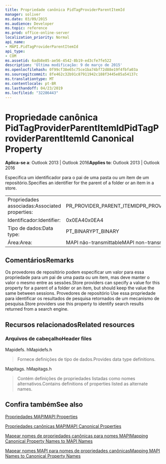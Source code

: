 ```yaml
---
title: Propriedade canônica PidTagProviderParentItemId
manager: soliver
ms.date: 03/09/2015
ms.audience: Developer
ms.topic: reference
ms.prod: office-online-server
localization_priority: Normal
api_name:
- MAPI.PidTagProviderParentItemId
api_type:
- COM
ms.assetid: 6adb8e85-ae56-4542-8b19-ed3cfe7fe522
description: 'Última modificação: 9 de março de 2015'
ms.openlocfilehash: 0f99cf38e65c75ce1ba74bf72d88e19f4fbfa03a
ms.sourcegitcommit: 8fe462c32b91c87911942c188f3445e85a54137c
ms.translationtype: MT
ms.contentlocale: pt-BR
ms.lasthandoff: 04/23/2019
ms.locfileid: "32286443"
---
```

# <a name="pidtagproviderparentitemid-canonical-property"></a><span data-ttu-id="9280d-103">Propriedade canônica PidTagProviderParentItemId</span><span class="sxs-lookup"><span data-stu-id="9280d-103">PidTagProviderParentItemId Canonical Property</span></span>

  
  
<span data-ttu-id="9280d-104">**Aplica-se a**: Outlook 2013 | Outlook 2016</span><span class="sxs-lookup"><span data-stu-id="9280d-104">**Applies to**: Outlook 2013 | Outlook 2016</span></span> 
  
<span data-ttu-id="9280d-105">Especifica um identificador para o pai de uma pasta ou um item de um repositório.</span><span class="sxs-lookup"><span data-stu-id="9280d-105">Specifies an identifier for the parent of a folder or an item in a store.</span></span>
  
|||
|:-----|:-----|
|<span data-ttu-id="9280d-106">Propriedades associadas:</span><span class="sxs-lookup"><span data-stu-id="9280d-106">Associated properties:</span></span>  <br/> |<span data-ttu-id="9280d-107">PR_PROVIDER_PARENT_ITEMID</span><span class="sxs-lookup"><span data-stu-id="9280d-107">PR_PROVIDER_PARENT_ITEMID</span></span>  <br/> |
|<span data-ttu-id="9280d-108">Identificador:</span><span class="sxs-lookup"><span data-stu-id="9280d-108">Identifier:</span></span>  <br/> |<span data-ttu-id="9280d-109">0x0EA4</span><span class="sxs-lookup"><span data-stu-id="9280d-109">0x0EA4</span></span>  <br/> |
|<span data-ttu-id="9280d-110">Tipo de dados:</span><span class="sxs-lookup"><span data-stu-id="9280d-110">Data type:</span></span>  <br/> |<span data-ttu-id="9280d-111">PT_BINARY</span><span class="sxs-lookup"><span data-stu-id="9280d-111">PT_BINARY</span></span>  <br/> |
|<span data-ttu-id="9280d-112">Área:</span><span class="sxs-lookup"><span data-stu-id="9280d-112">Area:</span></span>  <br/> |<span data-ttu-id="9280d-113">MAPI não-transmittable</span><span class="sxs-lookup"><span data-stu-id="9280d-113">MAPI non-transmittable</span></span>  <br/> |
   
## <a name="remarks"></a><span data-ttu-id="9280d-114">Comentários</span><span class="sxs-lookup"><span data-stu-id="9280d-114">Remarks</span></span>

<span data-ttu-id="9280d-115">Os provedores de repositório podem especificar um valor para essa propriedade para um pai de uma pasta ou um item, mas deve manter o valor o mesmo entre as sessões.</span><span class="sxs-lookup"><span data-stu-id="9280d-115">Store providers can specify a value for this property for a parent of a folder or an item, but should keep the value the same between sessions.</span></span> <span data-ttu-id="9280d-116">Provedores de repositório Use essa propriedade para identificar os resultados de pesquisa retornados de um mecanismo de pesquisa.</span><span class="sxs-lookup"><span data-stu-id="9280d-116">Store providers use this property to identify search results returned from a search engine.</span></span>
  
## <a name="related-resources"></a><span data-ttu-id="9280d-117">Recursos relacionados</span><span class="sxs-lookup"><span data-stu-id="9280d-117">Related resources</span></span>

### <a name="header-files"></a><span data-ttu-id="9280d-118">Arquivos de cabeçalho</span><span class="sxs-lookup"><span data-stu-id="9280d-118">Header files</span></span>

<span data-ttu-id="9280d-119">Mapidefs. h</span><span class="sxs-lookup"><span data-stu-id="9280d-119">Mapidefs.h</span></span>
  
> <span data-ttu-id="9280d-120">Fornece definições de tipo de dados.</span><span class="sxs-lookup"><span data-stu-id="9280d-120">Provides data type definitions.</span></span>
    
<span data-ttu-id="9280d-121">Mapitags. h</span><span class="sxs-lookup"><span data-stu-id="9280d-121">Mapitags.h</span></span>
  
> <span data-ttu-id="9280d-122">Contém definições de propriedades listadas como nomes alternativos.</span><span class="sxs-lookup"><span data-stu-id="9280d-122">Contains definitions of properties listed as alternate names.</span></span>
    
## <a name="see-also"></a><span data-ttu-id="9280d-123">Confira também</span><span class="sxs-lookup"><span data-stu-id="9280d-123">See also</span></span>



[<span data-ttu-id="9280d-124">Propriedades MAPI</span><span class="sxs-lookup"><span data-stu-id="9280d-124">MAPI Properties</span></span>](mapi-properties.md)
  
[<span data-ttu-id="9280d-125">Propriedades canônicas MAPI</span><span class="sxs-lookup"><span data-stu-id="9280d-125">MAPI Canonical Properties</span></span>](mapi-canonical-properties.md)
  
[<span data-ttu-id="9280d-126">Mapear nomes de propriedades canônicas para nomes MAPI</span><span class="sxs-lookup"><span data-stu-id="9280d-126">Mapping Canonical Property Names to MAPI Names</span></span>](mapping-canonical-property-names-to-mapi-names.md)
  
[<span data-ttu-id="9280d-127">Mapear nomes MAPI para nomes de propriedades canônicas</span><span class="sxs-lookup"><span data-stu-id="9280d-127">Mapping MAPI Names to Canonical Property Names</span></span>](mapping-mapi-names-to-canonical-property-names.md)

